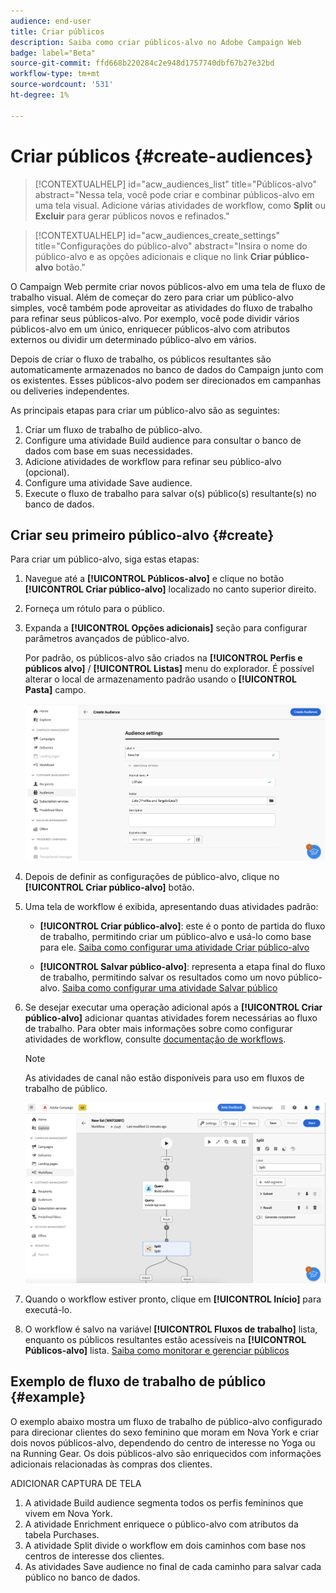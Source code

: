 ```yaml
---
audience: end-user
title: Criar públicos
description: Saiba como criar públicos-alvo no Adobe Campaign Web
badge: label="Beta"
source-git-commit: ffd668b220284c2e948d1757740dbf67b27e32bd
workflow-type: tm+mt
source-wordcount: '531'
ht-degree: 1%

---
```



# Criar públicos {#create-audiences}

>[!CONTEXTUALHELP]
>id="acw_audiences_list"
>title="Públicos-alvo"
>abstract="Nessa tela, você pode criar e combinar públicos-alvo em uma tela visual. Adicione várias atividades de workflow, como **Split** ou **Excluir** para gerar públicos novos e refinados."

>[!CONTEXTUALHELP]
>id="acw_audiences_create_settings"
>title="Configurações do público-alvo"
>abstract="Insira o nome do público-alvo e as opções adicionais e clique no link **Criar público-alvo** botão."

O Campaign Web permite criar novos públicos-alvo em uma tela de fluxo de trabalho visual. Além de começar do zero para criar um público-alvo simples, você também pode aproveitar as atividades do fluxo de trabalho para refinar seus públicos-alvo. Por exemplo, você pode dividir vários públicos-alvo em um único, enriquecer públicos-alvo com atributos externos ou dividir um determinado público-alvo em vários.

Depois de criar o fluxo de trabalho, os públicos resultantes são automaticamente armazenados no banco de dados do Campaign junto com os existentes. Esses públicos-alvo podem ser direcionados em campanhas ou deliveries independentes.

As principais etapas para criar um público-alvo são as seguintes:

1. Criar um fluxo de trabalho de público-alvo.
1. Configure uma atividade Build audience para consultar o banco de dados com base em suas necessidades.
1. Adicione atividades de workflow para refinar seu público-alvo (opcional).
1. Configure uma atividade Save audience.
1. Execute o fluxo de trabalho para salvar o(s) público(s) resultante(s) no banco de dados.


## Criar seu primeiro público-alvo {#create}

Para criar um público-alvo, siga estas etapas:

1. Navegue até a **[!UICONTROL Públicos-alvo]** e clique no botão **[!UICONTROL Criar público-alvo]** localizado no canto superior direito.
1. Forneça um rótulo para o público.
1. Expanda a **[!UICONTROL Opções adicionais]** seção para configurar parâmetros avançados de público-alvo.

   Por padrão, os públicos-alvo são criados na **[!UICONTROL Perfis e públicos alvo]** / **[!UICONTROL Listas]** menu do explorador. É possível alterar o local de armazenamento padrão usando o **[!UICONTROL Pasta]** campo.

   ![](assets/audiences-settings.png)

1. Depois de definir as configurações de público-alvo, clique no **[!UICONTROL Criar público-alvo]** botão.

1. Uma tela de workflow é exibida, apresentando duas atividades padrão:

   * **[!UICONTROL Criar público-alvo]**: este é o ponto de partida do fluxo de trabalho, permitindo criar um público-alvo e usá-lo como base para ele. [Saiba como configurar uma atividade Criar público-alvo](../workflows/activities/build-audience.md)

   * **[!UICONTROL Salvar público-alvo]**: representa a etapa final do fluxo de trabalho, permitindo salvar os resultados como um novo público-alvo. [Saiba como configurar uma atividade Salvar público](../workflows/activities/save-audience.md)

1. Se desejar executar uma operação adicional após a **[!UICONTROL Criar público-alvo]** adicionar quantas atividades forem necessárias ao fluxo de trabalho. Para obter mais informações sobre como configurar atividades de workflow, consulte [documentação de workflows](../workflows/activities/about-activities.md).

   >[!NOTE]
   >
   >As atividades de canal não estão disponíveis para uso em fluxos de trabalho de público.

   ![](assets/audience-creation-canvas.png)

1. Quando o workflow estiver pronto, clique em **[!UICONTROL Início]** para executá-lo.

1. O workflow é salvo na variável **[!UICONTROL Fluxos de trabalho]** lista, enquanto os públicos resultantes estão acessíveis na **[!UICONTROL Públicos-alvo]** lista. [Saiba como monitorar e gerenciar públicos](access-audiences.md)

## Exemplo de fluxo de trabalho de público {#example}

O exemplo abaixo mostra um fluxo de trabalho de público-alvo configurado para direcionar clientes do sexo feminino que moram em Nova York e criar dois novos públicos-alvo, dependendo do centro de interesse no Yoga ou na Running Gear. Os dois públicos-alvo são enriquecidos com informações adicionais relacionadas às compras dos clientes.

ADICIONAR CAPTURA DE TELA

1. A atividade Build audience segmenta todos os perfis femininos que vivem em Nova York.
1. A atividade Enrichment enriquece o público-alvo com atributos da tabela Purchases.
1. A atividade Split divide o workflow em dois caminhos com base nos centros de interesse dos clientes.
1. As atividades Save audience no final de cada caminho para salvar cada público no banco de dados.
